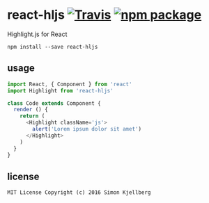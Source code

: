 # react-hljs [![Travis][build-badge]][build] [![npm package][npm-badge]][npm]

Highlight.js for React

`npm install --save react-hljs`

## usage
```js
import React, { Component } from 'react'
import Highlight from 'react-hljs'

class Code extends Component {
  render () {
    return (
      <Highlight className='js'>
        alert('Lorem ipsum dolor sit amet')
      </Highlight>
    )
  }
}
```

## license

`MIT License Copyright (c) 2016 Simon Kjellberg`


[build-badge]: https://img.shields.io/travis/simonkberg/react-hljs/master.svg?style=flat-square
[build]: https://travis-ci.org/simonkberg/react-hljs

[npm-badge]: https://img.shields.io/npm/v/react-hljs.svg?style=flat-square
[npm]: https://www.npmjs.org/package/react-hljs
